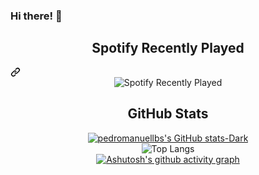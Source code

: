 <div class="markdown-heading" dir="auto"><h3 class="heading-element" dir="auto">Hi there! 👋</h3></div>

<div class="markdown-heading" dir="auto"><h2 align="center" class="heading-element" dir="auto">Spotify Recently Played</h2><a id="user-content-spotify-recently-played" class="anchor" aria-label="Permalink: Spotify Recently Played" href="#spotify-recently-played"><svg class="octicon octicon-link" viewBox="0 0 16 16" version="1.1" width="16" height="16" aria-hidden="true"><path d="m7.775 3.275 1.25-1.25a3.5 3.5 0 1 1 4.95 4.95l-2.5 2.5a3.5 3.5 0 0 1-4.95 0 .751.751 0 0 1 .018-1.042.751.751 0 0 1 1.042-.018 1.998 1.998 0 0 0 2.83 0l2.5-2.5a2.002 2.002 0 0 0-2.83-2.83l-1.25 1.25a.751.751 0 0 1-1.042-.018.751.751 0 0 1-.018-1.042Zm-4.69 9.64a1.998 1.998 0 0 0 2.83 0l1.25-1.25a.751.751 0 0 1 1.042.018.751.751 0 0 1 .018 1.042l-1.25 1.25a3.5 3.5 0 1 1-4.95-4.95l2.5-2.5a3.5 3.5 0 0 1 4.95 0 .751.751 0 0 1-.018 1.042.751.751 0 0 1-1.042.018 1.998 1.998 0 0 0-2.83 0l-2.5 2.5a1.998 1.998 0 0 0 0 2.83Z"></path></svg></a></div>

<div align="center">
  <img src="https://spotify-recently-played-readme.vercel.app/api?user=31acuuii2r4dizigzquh5qd3adbu" alt="Spotify Recently Played" />
</div>

<div class="markdown-heading" dir="auto"><h2 align="center" class="heading-element" dir="auto">GitHub Stats</h2></div>

<div align="center">
  <a href="https://github.com/pedromanuellbs/github-readme-stats#gh-dark-mode-only">
    <img src="https://github-readme-stats.vercel.app/api?username=pedromanuellbs&show_icons=true&theme=dark#gh-dark-mode-only" alt="pedromanuellbs's GitHub stats-Dark">
  </a>
</div>

<div align="center">
  <img src="https://github-readme-stats.vercel.app/api/top-langs/?username=pedromanuellbs&layout=compact&theme=dark#gh-dark-mode-only" alt="Top Langs">
</div>

<div align="center">
  <a href="https://github.com/ashutosh00710/github-readme-activity-graph">
    <img src="https://github-readme-activity-graph.vercel.app/graph?username=ashutosh00710&custom_title=This%20is%20a%20title&hide_border=true" alt="Ashutosh's github activity graph">
  </a>
</div>

